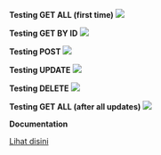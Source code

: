 **Testing GET ALL (first time)**
![](first-get-all.png)

**Testing GET BY ID**
![](get-by-id.png)

**Testing POST**
![](post.png)

**Testing UPDATE**
![](update.png)

**Testing DELETE**
![](delete.png)

**Testing GET ALL (after all updates)**
![](get-all-after-updt.png)

**Documentation**

[Lihat disini](https://documenter.getpostman.com/view/18560650/UVR4MpbS)
